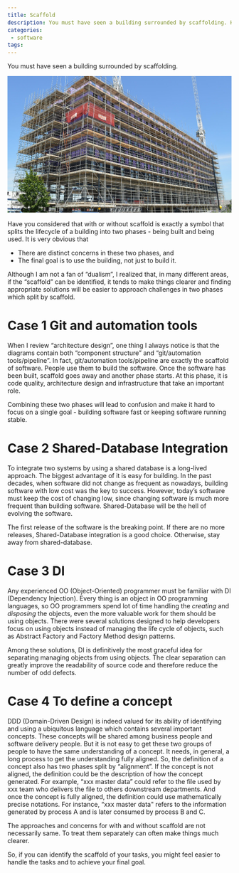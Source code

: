 ```yaml
---
title: Scaffold
description: You must have seen a building surrounded by scaffolding. Have you considered that with or without scaffold is exactly a symbol that splits the lifecycle of a building into two phases - being built and being used.
categories:
 - software
tags:
---
```


You must have seen a building surrounded by scaffolding.

![image](/images/Scaffold.jpg)

Have you considered that with or without scaffold is exactly a symbol that splits the lifecycle of a building into two phases - being built and being used. It is very obvious that
 - There are distinct concerns in these two phases, and
 - The final goal is to use the building, not just to build it.

Although I am not a fan of “dualism”, I realized that, in many different areas, if the “scaffold” can be identified, it tends to make things clearer and finding appropriate solutions will be easier to approach challenges in two phases which split by scaffold.

# Case 1 Git and automation tools
When I review “architecture design”, one thing I always notice is that the diagrams contain both “component structure” and “git/automation tools/pipeline”. In fact, git/automation tools/pipeline are exactly the scaffold of software. People use them to build the software. Once the software has been built, scaffold goes away and another phase starts. At this phase, it is code quality, architecture design and infrastructure that take an important role.

Combining these two phases will lead to confusion and make it hard to focus on a single goal - building software fast or keeping software running stable.

# Case 2 Shared-Database Integration

To integrate two systems by using a shared database is a long-lived approach. The biggest advantage of it is easy for building. In the past decades, when software did not change as frequent as nowadays, building software with low cost was the key to success. However, today’s software must keep the cost of changing low, since changing software is much more frequent than building software. Shared-Database will be the hell of evolving the software.

The first release of the software is the breaking point. If there are no more releases, Shared-Database integration is a good choice. Otherwise, stay away from shared-database.

# Case 3 DI
Any experienced OO (Object-Oriented) programmer must be familiar with DI (Dependency Injection). Every thing is an object in OO programming languages, so OO programmers spend lot of time handling the *creating* and *disposing* the objects, even the more valuable work for them should be using objects. There were several solutions designed to help developers focus on using objects instead of managing the life cycle of objects, such as Abstract Factory and Factory Method design patterns.

Among these solutions, DI is definitively the most graceful idea for separating managing objects from using objects. The clear separation can greatly improve the readability of source code and therefore reduce the number of odd defects.

# Case 4 To define a concept

DDD (Domain-Driven Design) is indeed valued for its ability of identifying and using a ubiquitous language which contains several important concepts. These concepts will be shared among business people and software delivery people. But it is not easy to get these two groups of people to have the same understanding of a concept. It needs, in general, a long process to get the understanding fully aligned. So, the definition of a
concept also has two phases split by “alignment”. If the concept is not aligned, the definition could be the description of how the concept generated. For example, “xxx master data” could refer to the file used by xxx team who delivers the file to others downstream departments. And once the concept is fully aligned, the definition could use mathematically precise notations. For instance, “xxx master data" refers to the information generated by process A and is later consumed by process B and C.

The approaches and concerns for with and without scaffold are not necessarily same. To treat them separately can often make things much clearer.

So, if you can identify the scaffold of your tasks, you might feel easier to handle the tasks and to achieve your final goal.


